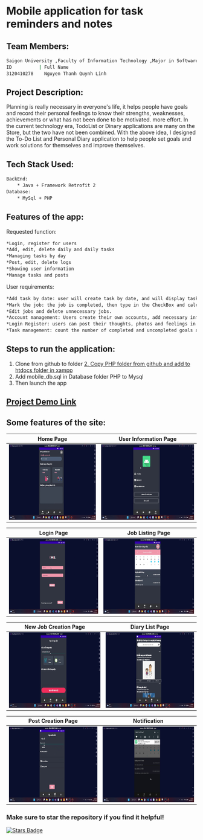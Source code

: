 # Mobile application for task reminders and notes
## Team  Members:
```bash
Saigon University ,Faculty of Information Technology ,Major in Software Engineering
ID          | Full Name
3120410278    Nguyen Thanh Quynh Linh
```
## Project Description:
Planning is really necessary in everyone's life, it helps people have goals and record their personal feelings to know their strengths, weaknesses, achievements or what has not been done to be motivated. more effort. In the current technology era, TodoList or Dinary applications are many on the Store, but the two have not been combined.
With the above idea, I designed the To-Do List and Personal Diary application to help people set goals and work solutions for themselves and improve themselves.
## Tech Stack Used:
```bash
BackEnd:
    * Java + Framework Retrofit 2
Database:
    * MySql + PHP
```
## Features of the app:
Requested function:
```bash
*Login, register for users
*Add, edit, delete daily and daily tasks
*Managing tasks by day
*Post, edit, delete logs
*Showing user information
*Manage tasks and posts
```
User requirements:
```bash
*Add task by date: user will create task by date, and will display task list by date,
*Mark the job: the job is completed, then type in the CheckBox and calculate the number of completed, unfinished and total jobs
*Edit jobs and delete unnecessary jobs.
*Account management: Users create their own accounts, add necessary information and can change their own personal information.
*Login Register: users can post their thoughts, photos and feelings in their personal diary. Users can also edit and delete logs
*Task management: count the number of completed and uncompleted goals and the total number of goals by day
```
## Steps to run the application:
1. Clone from github to folder
<a href="https://github.com/Quynh-Linh-IT/Mobile_application_for_task_reminders_and_notes.git">2. Copy PHP folder from github and add to htdocs folder in xampp</a>
3. Add mobile_db.sql in Database folder PHP to Mysql
4. Then launch the app
## [Project Demo Link](https://www.youtube.com/watch?v=sioYzsuVgwQ)
## Some features of the site:
Home Page                   |                   User Information Page
:---------------------------------:        |      :------------------------------:
<img src="Screenshots/HomePage.jpg" height="200">  | <img src="Screenshots/UserInfo.jpg" height="200">

Login Page                   |                   Job Listing Page
:---------------------------------:        |      :------------------------------:
<img src="Screenshots/Login.jpg" height="200">  | <img src="Screenshots/WorkList.jpg" height="200">

New Job Creation Page                   |                   Diary List Page
:---------------------------------:        |      :------------------------------:
<img src="Screenshots/AddTask.jpg" height="200">  | <img src="Screenshots/ListNotes.jpg" height="200">

Post Creation Page                   |                   Notification
:---------------------------------:        |      :------------------------------:
<img src="Screenshots/addNotes.jpg" height="200">  | <img src="Screenshots/Notification.jpg" height="200">
### Make sure to star the repository if you find it helpful!
<a href="https://github.com/Quynh-Linh-IT/Mobile_application_for_task_reminders_and_notes/stargazers"><img src="https://img.shields.io/github/stars/Quynh-Linh-IT/Mobile_application_for_task_reminders_and_notes?color=yellow" alt="Stars Badge"/></a>